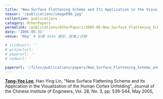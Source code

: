 ```yaml
---
title: "New Surface Flattening Scheme and Its Application in the Visualization of the Human Cortex Unfolding"
teaser: '/publications/image096.jpg'
collection: publications
category: OtherPapers
permalink: /publications/OtherPapers/2005-05-New_Surface_Flattening_Scheme_and_Its_Application_in_the_Visualization_of_the_Human_Cortex_Unfolding
date: '2005-05-31'
venue: 'May' # 如果 date 確定，就補上日期

# slidesurl: ''
# projecturl: 
# paperurl: ''
# codeurl: '

paperurl: '/files/publications/papers/New_Surface_Flattening_Scheme_and_Its_Application_in_the_Visualization_of_the_Human_Cortex_Unfolding.pdf'
---
```

	
<strong><u>Tong-Yee Lee</u></strong>, Han-Ying Lin, "New Surface Flattening Scheme and Its Application in the Visualization of the Human Cortex Unfolding", Journal of the Chinese Institute of Engineers, Vol. 28, No. 3, pp. 539-544, May 2005,